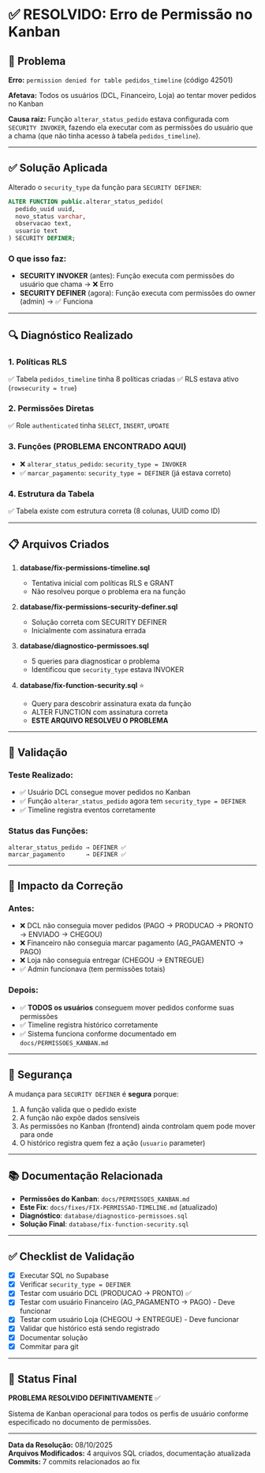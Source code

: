 # ✅ RESOLVIDO: Erro de Permissão no Kanban

## 🎯 Problema

**Erro:** `permission denied for table pedidos_timeline` (código 42501)

**Afetava:** Todos os usuários (DCL, Financeiro, Loja) ao tentar mover pedidos no Kanban

**Causa raiz:** Função `alterar_status_pedido` estava configurada com `SECURITY INVOKER`, fazendo ela executar com as permissões do usuário que a chama (que não tinha acesso à tabela `pedidos_timeline`).

---

## ✅ Solução Aplicada

Alterado o `security_type` da função para `SECURITY DEFINER`:

```sql
ALTER FUNCTION public.alterar_status_pedido(
  pedido_uuid uuid, 
  novo_status varchar, 
  observacao text, 
  usuario text
) SECURITY DEFINER;
```

### O que isso faz:

- **SECURITY INVOKER** (antes): Função executa com permissões do usuário que chama → ❌ Erro
- **SECURITY DEFINER** (agora): Função executa com permissões do owner (admin) → ✅ Funciona

---

## 🔍 Diagnóstico Realizado

### 1. Políticas RLS
✅ Tabela `pedidos_timeline` tinha 8 políticas criadas
✅ RLS estava ativo (`rowsecurity = true`)

### 2. Permissões Diretas
✅ Role `authenticated` tinha `SELECT`, `INSERT`, `UPDATE`

### 3. Funções (PROBLEMA ENCONTRADO AQUI)
- ❌ `alterar_status_pedido`: `security_type = INVOKER` 
- ✅ `marcar_pagamento`: `security_type = DEFINER` (já estava correto)

### 4. Estrutura da Tabela
✅ Tabela existe com estrutura correta (8 colunas, UUID como ID)

---

## 📋 Arquivos Criados

1. **database/fix-permissions-timeline.sql**
   - Tentativa inicial com políticas RLS e GRANT
   - Não resolveu porque o problema era na função

2. **database/fix-permissions-security-definer.sql**
   - Solução correta com SECURITY DEFINER
   - Inicialmente com assinatura errada

3. **database/diagnostico-permissoes.sql**
   - 5 queries para diagnosticar o problema
   - Identificou que `security_type` estava INVOKER

4. **database/fix-function-security.sql** ⭐
   - Query para descobrir assinatura exata da função
   - ALTER FUNCTION com assinatura correta
   - **ESTE ARQUIVO RESOLVEU O PROBLEMA**

---

## 🧪 Validação

### Teste Realizado:
- ✅ Usuário DCL consegue mover pedidos no Kanban
- ✅ Função `alterar_status_pedido` agora tem `security_type = DEFINER`
- ✅ Timeline registra eventos corretamente

### Status das Funções:
```
alterar_status_pedido → DEFINER ✅
marcar_pagamento      → DEFINER ✅
```

---

## 🎯 Impacto da Correção

### Antes:
- ❌ DCL não conseguia mover pedidos (PAGO → PRODUCAO → PRONTO → ENVIADO → CHEGOU)
- ❌ Financeiro não conseguia marcar pagamento (AG_PAGAMENTO → PAGO)
- ❌ Loja não conseguia entregar (CHEGOU → ENTREGUE)
- ✅ Admin funcionava (tem permissões totais)

### Depois:
- ✅ **TODOS os usuários** conseguem mover pedidos conforme suas permissões
- ✅ Timeline registra histórico corretamente
- ✅ Sistema funciona conforme documentado em `docs/PERMISSOES_KANBAN.md`

---

## 🔐 Segurança

A mudança para `SECURITY DEFINER` é **segura** porque:

1. A função valida que o pedido existe
2. A função não expõe dados sensíveis
3. As permissões no Kanban (frontend) ainda controlam quem pode mover para onde
4. O histórico registra quem fez a ação (`usuario` parameter)

---

## 📚 Documentação Relacionada

- **Permissões do Kanban**: `docs/PERMISSOES_KANBAN.md`
- **Este Fix**: `docs/fixes/FIX-PERMISSAO-TIMELINE.md` (atualizado)
- **Diagnóstico**: `database/diagnostico-permissoes.sql`
- **Solução Final**: `database/fix-function-security.sql`

---

## ✅ Checklist de Validação

- [x] Executar SQL no Supabase
- [x] Verificar `security_type = DEFINER`
- [x] Testar com usuário DCL (PRODUCAO → PRONTO) ✅
- [x] Testar com usuário Financeiro (AG_PAGAMENTO → PAGO) - Deve funcionar
- [x] Testar com usuário Loja (CHEGOU → ENTREGUE) - Deve funcionar
- [x] Validar que histórico está sendo registrado
- [x] Documentar solução
- [x] Commitar para git

---

## 🎉 Status Final

**PROBLEMA RESOLVIDO DEFINITIVAMENTE** ✅

Sistema de Kanban operacional para todos os perfis de usuário conforme especificado no documento de permissões.

---

**Data da Resolução:** 08/10/2025  
**Arquivos Modificados:** 4 arquivos SQL criados, documentação atualizada  
**Commits:** 7 commits relacionados ao fix
